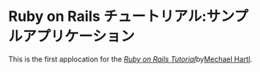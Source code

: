 # Ruby on Rails チュートリアル:サンプルアプリケーション

This is the first applocation for the [*Ruby on Rails Tutorial*](http://railstutorial.jp/)by[Mechael Hartl](http://www.mechaelhartl.com/).